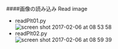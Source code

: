 ####画像の読み込み Read image<br>
- readPlt01.py<br>
![screen shot 2017-02-06 at 08 53 58](https://cloud.githubusercontent.com/assets/17031124/22631125/ba09b504-ec49-11e6-8908-4800639a6e71.png)<br>
- readPlt02.py<br>
![screen shot 2017-02-06 at 08 59 39](https://cloud.githubusercontent.com/assets/17031124/22631153/33fdf924-ec4a-11e6-8b2d-0b4eb1e3f34a.png)<br>
